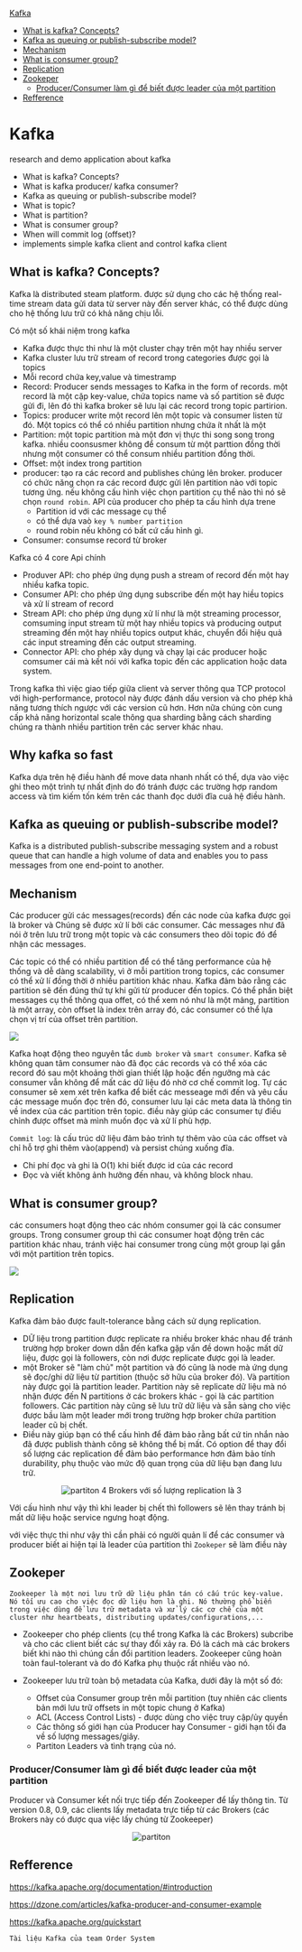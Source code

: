 [Kafka](#afka)
  - [What is kafka? Concepts?](#what-is-kafka-concepts)
  - [Kafka as queuing or publish-subscribe model?](#kafka-as-queuing-or-publish-subscribe-model)
  - [Mechanism](#mechanism)
  - [What is consumer group?](#what-is-consumer-group)
  - [Replication](#replication)
  - [Zookeper](#zookeper)
    - [Producer/Consumer làm gì để biết được leader của một partition](#producerconsumer-l%c3%a0m-g%c3%ac-%c4%91%e1%bb%83-bi%e1%ba%bft-%c4%91%c6%b0%e1%bb%a3c-leader-c%e1%bb%a7a-m%e1%bb%99t-partition)
  - [Refference](#refference)


# Kafka
research and demo application about kafka 
- What is kafka? Concepts?
- What is kafka producer/ kafka consumer?
- Kafka as queuing or publish-subscribe model?
- What is topic?
- What is partition?
- What is consumer group?
- When will commit log (offset)?
- implements simple kafka client and control kafka client

## What is kafka? Concepts?

Kafka là distributed steam platform. được sử dụng cho các hệ thống real-time stream data gửi data từ server này đến server khác, có thể được dùng cho hệ thống lưu trữ có khả năng chịu lỗi.

Có một số khái niệm trong kafka
- Kafka được thực thi như là một cluster chạy trên một hay nhiều server 
- Kafka cluster lưu trữ stream of record trong categories được gọi là topics
- Mỗi record chứa key,value và timestramp
- Record: Producer sends messages to Kafka in the form of records. một record là một cặp key-value, chứa topics name và số partition sẽ được gửi đi, lên đó thì kafka broker sẽ lưu lại các record trong topic partirion. 
- Topics: producer write một record lên một topic và consumer listen từ đó. Một topics có thể có nhiều partition nhưng chứa ít nhất là một
- Partition: một topic partition mà một đơn vị thực thi song song trong kafka. nhiều coonsusmer không để consum từ một parttion đồng thời nhưng một consumer có thể consum nhiều partition đồng thời.
- Offset: một index trong partition
- producer: tạo ra các record and publishes chúng lên broker. producer có chức năng chọn ra các record được gửi lên partition nào với topic tương ứng. nếu không cấu hình việc chọn partition cụ thể nào thì nó sẽ chọn `round robin`. API của producer cho phép ta cấu hình dựa trene
  - Partition id với các message cụ thể 
  - có thể dựa vaò `key % number partition`
  - round robin nếu không có bất cứ cấu hình gì.
- Consumer: consumse record từ broker


Kafka có 4 core Api chính
- Produver API: cho phép ứng dụng push a stream of record đến một hay nhiều kafka topic.
- Consumer API: cho phép ứng dụng subscribe đến một hay hiều topics và xử lí stream of record
- Stream  API: cho phép ứng dụng xử lí như là một streaming processor, comsuming input stream từ một hay nhiều topics và producing output streaming đến một hay nhiều topics output khác, chuyển đổi hiệu quả các input streaming đến các output streaming.
- Connector API: cho phép xây dụng và chạy lại các producer hoặc comsumer cái mà kết nói với kafka topic đến các application hoặc data system.

Trong kafka thì việc giao tiếp giữa client và server thông qua TCP protocol với high-performance, protocol này được đánh dấu version và cho phép khả năng tương thích ngược với các version cũ hơn. Hơn nữa chúng còn cung cấp khả năng horizontal scale thông qua sharding bằng cách sharding chúng ra thành nhiều partition trên các server khác nhau.

## Why kafka so fast

Kafka dựa trên hệ điều hành để  move data nhanh nhất có thể, dựa vào việc ghi theo một trình tự nhất định do đó tránh được các trường hợp random access và tìm kiếm tốn kém trên các thanh đọc dưới đĩa cuả hệ điều hành.

## Kafka as queuing or publish-subscribe model?

Kafka is a distributed publish-subscribe messaging system and a robust queue that can handle a high volume of data and enables you to pass messages from one end-point to another.

## Mechanism

Các producer gửi các messages(records) đến các node của kafka được gọi là broker và Chúng sẽ được xử lí bởi các consumer. Các messages như đã nói ở trên lưu trữ trong một topic và các consumers theo dõi topic đó để nhận các messages.

Các topic có thể có nhiều partition để có thể tăng performance của hệ thống và dễ dàng scalability, vì ở mỗi partition trong topics, các consumer có thể xử lí đồng thời ở nhiều partition khác nhau. Kafka đảm bảo rằng các partition sẽ đến đúng thứ tự khi gửi từ producer đến topics. Có thể phần biệt messages cụ thể thông qua offet, có thể xem nó như là một mảng, partition là một array, còn offset là index trên array đó, các consumer có thể lựa chọn vị trí của offset trên partition.

<img src= "https://kafka.apache.org/23/images/log_anatomy.png">

Kafka hoạt động theo nguyên tắc `dumb broker` và `smart consumer`. Kafka sẽ không quan tâm consumer nào đã đọc các records và có thể xóa các record đó sau một khoảng thời gian thiết lập hoặc đến ngưỡng mà các consumer vẫn không để mất các dữ liệu đó nhờ cơ chế commit log. Tự các consumer sẽ xem xét trên kafka để biết các messeage mới đến và yêu cầu các message muốn đọc trên đó, consumer lưu lại các meta data là thông tin về index của các partition trên topic. điều này giúp các consumer tự điều chỉnh được offset mà mình muốn đọc và xử lí phù hợp.

`Commit log`: là cấu trúc dữ liệu đảm bảo trình tự thêm vào của các offset và chỉ hỗ trợ ghi thêm vào(append) và persist chúng xuống đĩa.
- Chi phí đọc và ghi là O(1) khi biết được id của các record
- Đọc và viết không ảnh hưởng đến nhau, và không block nhau.

## What is consumer group?

các consumers hoạt động theo các nhóm consumer gọi là các consumer groups. Trong consumer group thì các consumer hoạt động trên các partition khác nhau, tránh việc hai consumer trong cùng một group lại gắn với một partition trên topics.

<img src= "https://image.slidesharecdn.com/kafka-atl-meetup-publicv2-150404094901-conversion-gate01/95/introduction-to-apache-kafka-28-638.jpg?cb=1428141460">

## Replication

Kafka đảm bảo được fault-tolerance bằng cách sử dụng replication.

- DỮ liệu trong partition được replicate ra nhiều broker khác nhau để tránh trường hợp broker down dẫn đến kafka gặp vấn đề down hoặc mất dữ liệu, được gọi là followers, còn nơi được replicate được gọi là leader.
-   một Broker sẽ "làm chủ" một partition và đó cũng là node mà ứng dụng sẽ đọc/ghi dữ liệu từ partition (thuộc sở hữu của broker đó). Và partition này được gọi là partition leader. Partition này sẽ replicate dữ liệu mà nó nhận được đến N partitions ở các brokers khác - gọi là các partition followers. Các partition này cũng sẽ lưu trữ dữ liệu và sẵn sàng cho việc được bầu làm một leader mới trong trường hợp broker chứa partition leader cũ bị chết.
-  Điều này giúp bạn có thể cấu hình để đảm bảo rằng bất cứ tin nhắn nào đã được publish thành công sẽ không thể bị mất. Có option để thay đổi số lượng các replication để đảm bảo performance hơn đảm bảo tính durability, phụ thuộc vào mức độ quan trọng của dữ liệu bạn đang lưu trữ.

<p style="text-align:center;"><img src="https://miro.medium.com/max/10287/1*08Cs4AHszdnzceAEhKhPLg.png" alt="partiton"> 
4 Brokers với số lượng replication là 3
</p>


Với cấu hình như vậy thì khi leader bị chết thì followers sẽ lên thay tránh bị mất dữ liệu hoặc service ngưng hoạt động.

với việc thực thi như vậy thì cần phải có người quản lí để các consumer và producer biết ai hiện tại là leader của partition thì `Zookeper` sẽ làm điều này

## Zookeper

```
Zookeeper là một nơi lưu trữ dữ liệu phân tán có cấu trúc key-value. Nó tối ưu cao cho việc đọc dữ liệu hơn là ghi. Nó thường phổ biến trong việc dùng để lưu trữ metadata và xử lý các cơ chế của một cluster như heartbeats, distributing updates/configurations,...
```

- Zookeeper cho phép clients (cụ thể trong Kafka là các Brokers) subcribe và cho các client biết các sự thay đổi xảy ra. Đó là cách mà các brokers biết khi nào thì chúng cần đổi partition leaders. Zookeeper cũng hoàn toàn faul-tolerant và do đó Kafka phụ thuộc rất nhiều vào nó.

- Zookeeper lưu trữ toàn bộ metadata của Kafka, dưới đây là một số đó:
  - Offset của Consumer group trên mỗi partition (tuy nhiên các clients bản mới lưu trữ offsets in một topic chung ở Kafka)
  - ACL (Access Control Lists) - được dùng cho việc truy cập/ủy quyền 
  - Các thông số giới hạn của Producer hay Consumer - giới hạn tối đa về số lượng messages/giây.
  - Partiton Leaders và tình trạng của nó.


### Producer/Consumer làm gì để biết được leader của một partition


Producer và Consumer kết nối trực tiếp đến Zookeeper để lấy thông tin. Từ version 0.8, 0.9, các clients lấy metadata trực tiếp từ các Brokers (các Brokers này có được qua việc lấy chúng từ Zookeeper)

<p style="text-align:center;"><img src="https://miro.medium.com/max/7575/1*tlgLYE45Q2wd5woB4uxR3g.png" alt="partiton"></p>


## Refference

https://kafka.apache.org/documentation/#introduction

https://dzone.com/articles/kafka-producer-and-consumer-example

https://kafka.apache.org/quickstart

`Tài liệu Kafka của team Order System`

